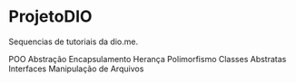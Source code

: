 # ProjetoDIO

Sequencias de tutoriais da dio.me.

POO
Abstração
Encapsulamento
Herança
Polimorfismo
Classes Abstratas
Interfaces
Manipulação de Arquivos
